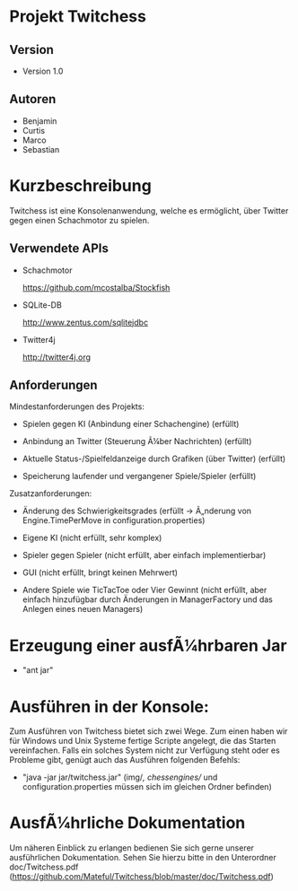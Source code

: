 Projekt Twitchess
========================

Version
-------
* Version 1.0

Autoren
------- 
* Benjamin
* Curtis
* Marco
* Sebastian

Kurzbeschreibung
===============
Twitchess ist eine Konsolenanwendung, welche es ermöglicht, über Twitter gegen einen Schachmotor zu spielen.

Verwendete APIs
---------------
* Schachmotor

	https://github.com/mcostalba/Stockfish
	
* SQLite-DB

	http://www.zentus.com/sqlitejdbc
	
* Twitter4j

	http://twitter4j.org
		


Anforderungen
----------------

Mindestanforderungen des Projekts:

* Spielen gegen KI (Anbindung einer Schachengine) (erfüllt)
  
* Anbindung an Twitter (Steuerung Ã¼ber Nachrichten) (erfüllt)
  
* Aktuelle Status-/Spielfeldanzeige durch Grafiken (über Twitter) (erfüllt)
  
* Speicherung laufender und vergangener Spiele/Spieler (erfüllt)
  

Zusatzanforderungen:

* Änderung des Schwierigkeitsgrades (erfüllt -> Ã„nderung von Engine.TimePerMove in configuration.properties)
  
* Eigene KI (nicht erfüllt, sehr komplex)
  
* Spieler gegen Spieler (nicht erfüllt, aber einfach implementierbar)
  
* GUI (nicht erfüllt, bringt keinen Mehrwert)
  
* Andere Spiele wie TicTacToe oder Vier Gewinnt (nicht erfüllt, aber einfach hinzufügbar durch Änderungen in 
ManagerFactory und das Anlegen eines neuen Managers)
    

Erzeugung einer ausfÃ¼hrbaren Jar
================================
* "ant jar"

Ausführen in der Konsole:
=========================

Zum Ausführen von Twitchess bietet sich zwei Wege. Zum einen haben wir für Windows und Unix Systeme fertige 
Scripte angelegt, die das Starten vereinfachen. Falls ein solches System nicht zur Verfügung steht oder es 
Probleme gibt, genügt auch das Ausführen folgenden Befehls:

* "java -jar jar/twitchess.jar"
(img/*, chessengines/* und configuration.properties müssen sich im gleichen Ordner befinden)

AusfÃ¼hrliche Dokumentation
==========================
Um näheren Einblick zu erlangen bedienen Sie sich gerne unserer ausführlichen Dokumentation.
Sehen Sie hierzu bitte in den Unterordner doc/Twitchess.pdf (https://github.com/Mateful/Twitchess/blob/master/doc/Twitchess.pdf)